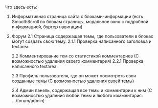 
Что здесь есть:
1. Информативная страница сайта с блоками-информации (есть SmoothScroll по блокам страницы, модальное окно с подробной информацией, бургер навигации)

2. Форум
   2.1 Страница содержащая темы, где пользователи в блоках могут создать свою тему.
      2.1.1  Проверка написанного заголовка и textarea

   2.2 Комментирование тем со статистикой комментариев (С возможностью удаления своего комментария)
      2.2.1  Проверка написанного textarea 

   2.3 Профиль пользователя, где он может посмотреть свои созданные темы (С возможностью удаления своей темы)

   2.4 Админ панель, содержащая все темы и комментарии к ним (С возможностью удаления любой темы и любого комментария: .../forum/admin) 
